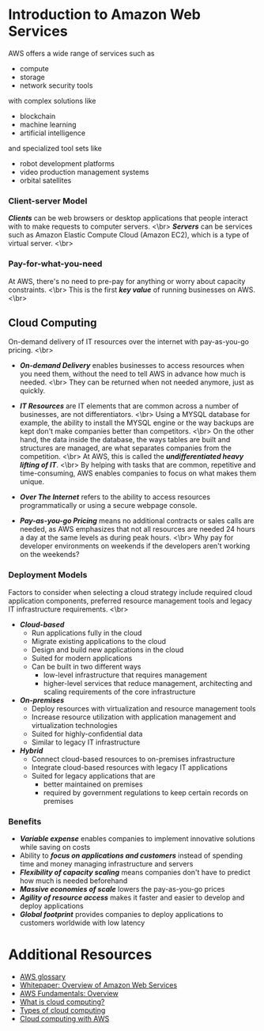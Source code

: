 # Introduction to Amazon Web Services
AWS offers a wide range of services such as

- compute
- storage
- network security tools

with complex solutions like

- blockchain
- machine learning
- artificial intelligence

and specialized tool sets like

- robot development platforms
- video production management systems
- orbital satellites

### Client-server Model
***Clients*** can be web browsers or desktop applications that people interact with to make requests to computer servers. <\br>
***Servers*** can be services such as Amazon Elastic Compute Cloud (Amazon EC2), which is a type of virtual server. <\br>

### Pay-for-what-you-need
At AWS, there's no need to pre-pay for anything or worry about capacity constraints. <\br>
This is the first ***key value*** of running businesses on AWS. <\br>

## Cloud Computing
On-demand delivery of IT resources over the internet with pay-as-you-go pricing. <\br>

- ***On-demand Delivery*** enables businesses to access resources when you need them, without the need to tell AWS in advance how much is needed. <\br>
They can be returned when not needed anymore, just as quickly.

- ***IT Resources*** are IT elements that are common across a number of businesses, are not differentiators. <\br>
Using a MYSQL database for example, the ability to install the MYSQL engine or the way backups are kept don't make companies better than competitors. <\br>
On the other hand, the data inside the database, the ways tables are built and structures are managed, are what separates companies from the competition. <\br>
At AWS, this is called the ***undifferentiated heavy lifting of IT***. <\br>
By helping with tasks that are common, repetitive and time-consuming, AWS enables companies to focus on what makes them unique.

- ***Over The Internet*** refers to the ability to access resources programmatically or using a secure webpage console.

- ***Pay-as-you-go Pricing*** means no additional contracts or sales calls are needed, as AWS emphasizes that not all resources are needed 24 hours a day at the same levels as during peak hours. <\br>
Why pay for developer environments on weekends if the developers aren't working on the weekends?

### Deployment Models
Factors to consider when selecting a cloud strategy include required cloud application components, preferred resource management tools and legacy IT infrastructure requirements. <\br>
- ***Cloud-based***
    - Run applications fully in the cloud
    - Migrate existing applications to the cloud
    - Design and build new applications in the cloud
    - Suited for modern applications
    - Can be built in two different ways
        - low-level infrastructure that requires management
        - higher-level services that reduce management, architecting and scaling requirements of the core infrastructure
- ***On-premises***
    - Deploy resources with virtualization and resource management tools
    - Increase resource utilization with application management and virtualization technologies
    - Suited for highly-confidential data
    - Similar to legacy IT infrastructure
- ***Hybrid***
    - Connect cloud-based resources to on-premises infrastructure
    - Integrate cloud-based resources with legacy IT applications
    - Suited for legacy applications that are
        - better maintained on premises
        - required by government regulations to keep certain records on premises

### Benefits
- ***Variable expense*** enables companies to implement innovative solutions while saving on costs
- Ability to ***focus on applications and customers*** instead of spending time and money managing infrastructure and servers
- ***Flexibility of capacity scaling*** means companies don't have to predict how much is needed beforehand
- ***Massive economies of scale*** lowers the pay-as-you-go prices
- ***Agility of resource access*** makes it faster and easier to develop and deploy applications
- ***Global footprint*** provides companies to deploy applications to customers worldwide with low latency

# Additional Resources
- [AWS glossary](https://docs.aws.amazon.com/general/latest/gr/glos-chap.html)
- [Whitepaper: Overview of Amazon Web Services](https://d0.awsstatic.com/whitepapers/aws-overview.pdf)
- [AWS Fundamentals: Overview](https://aws.amazon.com/getting-started/fundamentals-overview/)
- [What is cloud computing?](https://aws.amazon.com/what-is-cloud-computing/)
- [Types of cloud computing](https://aws.amazon.com/types-of-cloud-computing/)
- [Cloud computing with AWS](https://aws.amazon.com/what-is-aws/)
